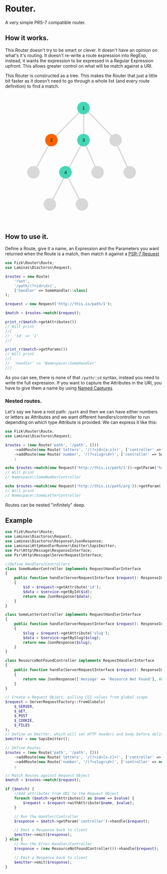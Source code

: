 # Router.

A very simple PRS-7 compatible router.

## How it works.
This Router doesn't try to be smart or clever. It doesn't have an opinion on what's it's routing. It doesn't re-write a route expression into RegExp, instead, it wants the expression to be expressed in a Regular Expression upfront. This allows greater control on what will be match against a URI.

This Router is constructed as a tree. This makes the Router that just a little bit faster as it doesn't need to go through a whole list (and every route definition) to find a match.

<svg viewBox="0 0 400 333" version="1.1" xmlns="http://www.w3.org/2000/svg" xmlns:xlink="http://www.w3.org/1999/xlink">
    <g id="Page-1" stroke="none" stroke-width="1" fill="none" fill-rule="evenodd">
        <line x1="203.5" y1="38.5" x2="282.5" y2="120.5" id="Line-3" stroke="#D8D8D8" stroke-width="3" stroke-linecap="square"></line>
        <line x1="200.5" y1="38.5" x2="200.5" y2="120.5" id="Line-2" stroke="#D8D8D8" stroke-width="3" stroke-linecap="square"></line>
        <line x1="193.5" y1="44.5" x2="118.5" y2="120.5" id="Line" stroke="#D8D8D8" stroke-width="3" stroke-linecap="square"></line>
        <line x1="200.5" y1="120.5" x2="236.5" y2="202.5" id="Line-6" stroke="#D8D8D8" stroke-width="3" stroke-linecap="square"></line>
        <line x1="200.5" y1="120.5" x2="156.5" y2="202.5" id="Line-5" stroke="#D8D8D8" stroke-width="3" stroke-linecap="square"></line>
        <line x1="282.5" y1="124.5" x2="318.5" y2="202.5" id="Line-7" stroke="#D8D8D8" stroke-width="3" stroke-linecap="square"></line>
        <line x1="114.5" y1="127.5" x2="72.5" y2="202.5" id="Line-4" stroke="#D8D8D8" stroke-width="3" stroke-linecap="square"></line>
        <line x1="156.5" y1="207.5" x2="196.5" y2="284.5" id="Line-9" stroke="#D8D8D8" stroke-width="3" stroke-linecap="square"></line>
        <line x1="154.5" y1="207.5" x2="114.5" y2="284.5" id="Line-8" stroke="#D8D8D8" stroke-width="3" stroke-linecap="square"></line>
        <g id="Group-2" transform="translate(102.000000, 104.000000)">
            <circle id="Oval-Copy" fill="#FA6400" cx="16" cy="16" r="16"></circle>
            <text id="2" font-family="Helvetica" font-size="12" font-weight="normal" fill="#000000">
                <tspan x="13" y="20">2</tspan>
            </text>
        </g>
        <circle id="Oval-Copy-2" fill="#D8D8D8" cx="282" cy="120" r="16"></circle>
        <g id="Group-3" transform="translate(184.000000, 104.000000)">
            <circle id="Oval" fill="#44D7B6" cx="16" cy="16" r="16"></circle>
            <text id="3" font-family="Helvetica" font-size="12" font-weight="normal" fill="#000000">
                <tspan x="13" y="20">3</tspan>
            </text>
        </g>
        <circle id="Oval" fill="#D8D8D8" cx="236" cy="202" r="16"></circle>
        <circle id="Oval-Copy-3" fill="#D8D8D8" cx="318" cy="202" r="16"></circle>
        <circle id="Oval" fill="#D8D8D8" cx="72" cy="202" r="16"></circle>
        <g id="Group-4" transform="translate(138.000000, 186.000000)">
            <circle id="Oval-Copy-2" fill="#44D7B6" cx="16" cy="16" r="16"></circle>
            <text id="4" font-family="Helvetica" font-size="12" font-weight="normal" fill="#000000">
                <tspan x="13" y="20">4</tspan>
            </text>
        </g>
        <circle id="Oval" fill="#D8D8D8" cx="196" cy="284" r="16"></circle>
        <circle id="Oval-Copy-2" fill="#D8D8D8" cx="114" cy="284" r="16"></circle>
        <g id="Group" transform="translate(184.000000, 22.000000)">
            <circle id="Oval" fill="#44D7B6" cx="16" cy="16" r="16"></circle>
            <text id="1" font-family="Helvetica" font-size="12" font-weight="normal" fill="#000000">
                <tspan x="13" y="20">1</tspan>
            </text>
        </g>
    </g>
</svg>


## How to use it.
Define a Route, give it a name, an Expression and the Parameters you want returned when the Route is a match, then match it against a [PSR-7 Request](https://www.php-fig.org/psr/psr-7/)

```php
use Fizk\Router\Route;
use Laminas\Diactoros\Request;

$routes = new Route(
    'root',
    '/path/(?<id>\d+)',
    ['handler' => SomeHandler::class]
);

$request = new Request('http://this.is/path/1');

$match = $routes->match($request);

print_r($match->getAttributes())
// Will print
//[
//  'id' => '1'
//]

print_r($match->getParams())
// Will print
//[
//  'handler' => 'Namespace\\SomeHandler'
//]
```
As you can see, there is none of that `/path/:id` syntax, instead you need to write the full expression. If you want to capture the Attributes in the URI, you have to give them a name by using [Named Captures](https://php.watch/articles/php-regex-readability#named-captures)

### Nested routes.
Let's say we have a root path: `/path` and then we can have either numbers or letters as Attributes and we want different handlers/controller to run depending on which type Attribute is provided. We can express it like this:

```php
use Fizk\Router\Route;
use Laminas\Diactoros\Request;

$routes = (new Route('path', '/path', []))
    ->addRoute(new Route('letters', '/(?<id>[a-z]+)', ['controller' => SomeLetterController::class]))
    ->addRoute(new Route('number', '/(?<slug>\d+)', ['controller' => SomeNumberController::class]))
    ;

echo $routes->match(new Request('http://this.is/path/1'))->getParam('handler');
// Will print
// Namespace\\SomeNumberController

echo $routes->match(new Request('http://this.is/path/arg'))->getParam('handler');
// Will print
// Namespace\\SomeLetterController
```

Routes can be nested "infinitely" deep.

## Example

```php
use Fizk\Router\Route;
use Laminas\Diactoros\Request;
use Laminas\Diactoros\Response\JsonResponse;
use Laminas\HttpHandlerRunner\Emitter\SapiEmitter;
use Psr\Http\Message\ResponseInterface;
use Psr\Http\Message\ServerRequestInterface;

//Define Handlers/Controllers
class SomeNumberController implements RequestHandlerInterface
{
    public function handle(ServerRequestInterface $request): ResponseInterface
    {
        $id = $request->getAttribute('id');
        $data = $service->getById($id);
        return new JsonResponse($data);
    }
}

class SomeLetterController implements RequestHandlerInterface
{
    public function handle(ServerRequestInterface $request): ResponseInterface
    {
        $slug = $request->getAttribute('slug');
        $data = $service->getBySlug($slug);
        return new JsonResponse($slug);
    }
}

class ResourceNotFoundController implements RequestHandlerInterface
{
    public function handle(ServerRequestInterface $request): ResponseInterface
    {
        return new JsonResponse(['message' => 'Resource Not Found'], 404);
    }
}

// Create a Request Object, pulling CGI values from global scope
$request = ServerRequestFactory::fromGlobals(
    $_SERVER,
    $_GET,
    $_POST
    $_COOKIE,
    $_FILES
);
// Define an Emitter, which will set HTTP headers and body before delivering to client
$emitter = new SapiEmitter();

// Define Routes
$routes = (new Route('path', '/path', []))
    ->addRoute(new Route('letters', '/(?<id>[a-z]+)', ['controller' => new SomeLetterController()]))
    ->addRoute(new Route('number', '/(?<slug>\d+)', ['controller' => new SomeNumberController]))
    ;

// Match Routes against Request Object
$match = $routes->match($request);

if ($match) {
    //Add attributes from URI to the Request Object
    foreach ($match->getAttributes() as $name => $value) {
        $request = $request->withAttribute($name, $value);
    }

    // Run the Handler/Controller
    $response = $match->getParam('controller')->handle($request);

    // Emit a Response back to client
    $emitter->emit($response);
} else {
    // Run the Error Handler/Controller
    $response = (new ResourceNotFoundController())->handle($request);

    // Emit a Response back to client
    $emitter->emit($response);
}
```